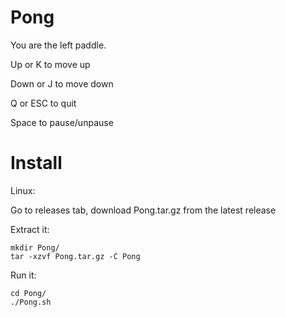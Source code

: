 # Pong

You are the left paddle.

Up or K to move up

Down or J to move down

Q or ESC to quit

Space to pause/unpause

# Install

Linux:

Go to releases tab, download Pong.tar.gz from the latest release

Extract it:

```
mkdir Pong/
tar -xzvf Pong.tar.gz -C Pong
```

Run it:

```
cd Pong/
./Pong.sh
```
